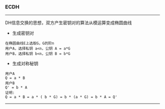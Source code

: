 ### **ECDH**

<hr>

DH信息交换的思想，双方产生密钥对的算法从模运算变成椭圆曲线 <br>

+ 生成密钥对
```
在椭圆曲线E上选取G，G的阶n
用户A，选择私钥 a<n，公钥 A = a*G
用户B，选择私钥 b<n，公钥 B = b*G
```

+ 生成对称秘钥
```
用户A
Q = a * B
用户B
Q' = b * A
证明:
Q = a * B = a * ( b * G) = b * (a * G) = b * A = Q' 
```

<hr>